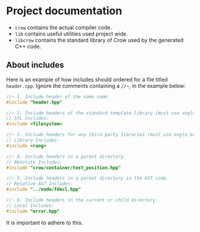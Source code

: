Project documentation
=====================

 - `crow` contains the actual compiler code.
 - `lib` contains useful utilities used project wide.
 - `libcrow` contains the standard library of Crow used by the generated C++ code.

## About includes
Here is an example of how includes should ordered for a file titled `header.cpp`.
Ignore the comments containing a `//~`, in the example below:

```cpp
//~ 1. Include header of the same name.
#include "header.hpp"

//~ 2. Include headers of the standard template library (must use angle brackets).
// STL Includes:
#include <filesystem>

//~ 3. Include headers for any third party libraries (must use angle brackets).
// Library Includes:
#include <rang>

//~ 4. Include headers in a parent directory.
// Absolute Includes:
#include "crow/container/text_position.hpp"

//~ 5. Include headers in a parent directory in the AST code.
// Relative AST Includes:
#include "../node/fdecl.hpp"

//~ 6. Include headers in the current or child directory.
// Local Includes:
#include "error.hpp"
```

It is important to adhere to this.
